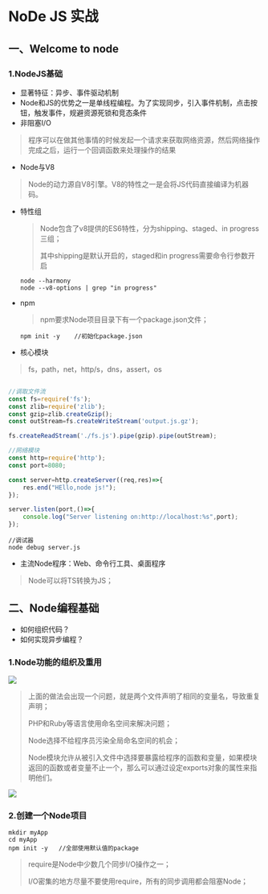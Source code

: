 # NoDe JS 实战

## 一、Welcome to node

### 1.NodeJS基础

- 显著特征：异步、事件驱动机制
- Node和JS的优势之一是单线程编程。为了实现同步，引入事件机制，点击按钮，触发事件，规避资源死锁和竞态条件
- 非阻塞I/O

> 程序可以在做其他事情的时候发起一个请求来获取网络资源，然后网络操作完成之后，运行一个回调函数来处理操作的结果

- Node与V8

> Node的动力源自V8引擎。V8的特性之一是会将JS代码直接编译为机器码。

- 特性组

  > Node包含了v8提供的ES6特性，分为shipping、staged、in progress三组；
  >
  > 其中shipping是默认开启的，staged和in progress需要命令行参数开启

  ```shell
  node --harmony
  node --v8-options | grep "in progress"
  ```

- npm

  >  npm要求Node项目目录下有一个package.json文件；

  ```shell
  npm init -y    //初始化package.json
  ```

- 核心模块

> fs，path，net，http/s，dns，assert，os

```js

//调取文件流
const fs=require('fs');
const zlib=require('zlib');
const gzip=zlib.createGzip();
const outStream=fs.createWriteStream('output.js.gz');

fs.createReadStream('./fs.js').pipe(gzip).pipe(outStream);
```

```js
//网络模块
const http=require('http');
const port=8080;

const server=http.createServer((req,res)=>{
    res.end("HEllo,node js!");
});

server.listen(port,()=>{
    console.log("Server listening on:http://localhost:%s",port);
});
```

```shell
//调试器
node debug server.js
```

- 主流Node程序：Web、命令行工具、桌面程序 

> Node可以将TS转换为JS；

## 二、Node编程基础

- 如何组织代码？
- 如何实现异步编程？

### 1.Node功能的组织及重用

![](https://s3.bmp.ovh/imgs/2023/02/05/b3bf8ebded4c5d97.jpg)

> 上面的做法会出现一个问题，就是两个文件声明了相同的变量名，导致重复声明；
>
> PHP和Ruby等语言使用命名空间来解决问题；
>
> Node选择不给程序员污染全局命名空间的机会；
>
> Node模块允许从被引入文件中选择要暴露给程序的函数和变量，如果模块返回的函数或者变量不止一个，那么可以通过设定exports对象的属性来指明他们。

![](https://s3.bmp.ovh/imgs/2023/02/05/40f820b01ac722a9.jpg)

### 2.创建一个Node项目

```shell
mkdir myApp
cd myApp
npm init -y   //全部使用默认值的package
```

> require是Node中少数几个同步I/O操作之一；
>
> I/O密集的地方尽量不要使用require，所有的同步调用都会阻塞Node；









